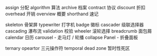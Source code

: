 assign 分配
algorithm 算法
archive 档案
contract 协议
discount 折扣
overhead 开销
overview 概要
shorthand 速记

skeleton 骨架屏
typewriter 打字机
badge 徽标
cascader 级联选择器
cascading 瀑布流
validation 校验
wheeler 滚轮选择
breadcrumb 面包屑
calendar 日历
carousel - 走马灯 / 轮播
collapse Panel - 折叠面板

ternary opeartor 三元操作符
temporal dead zone 暂时性死区